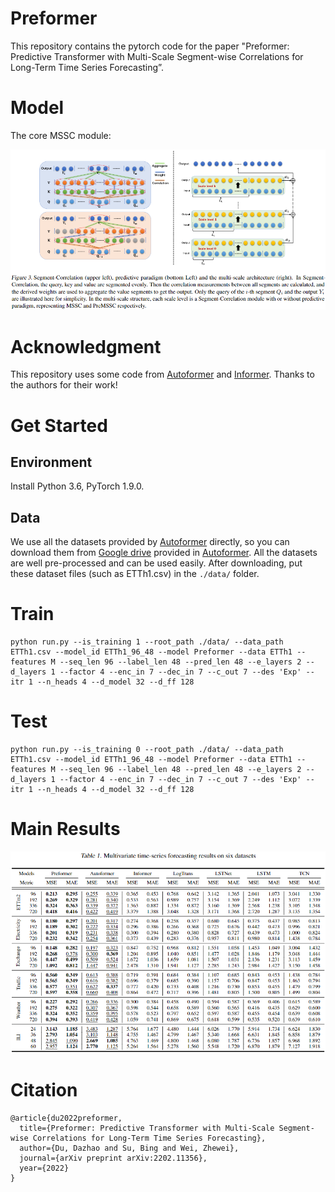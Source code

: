 # Preformer

This repository contains the pytorch code for the paper "Preformer: Predictive Transformer with Multi-Scale Segment-wise Correlations for Long-Term Time Series Forecasting”.

# Model
The core MSSC module:

![Main Results](figs/mssc.png)

# Acknowledgment

This repository uses some code from [Autoformer](https://github.com/thuml/Autoformer) and [Informer](https://github.com/zhouhaoyi/Informer2020). Thanks to the authors for their work!

# Get Started
## Environment

Install Python 3.6, PyTorch 1.9.0.

## Data

We use all the datasets provided by [Autoformer](https://github.com/thuml/Autoformer) directly, so you can download them from [Google drive](https://drive.google.com/drive/folders/1ZOYpTUa82_jCcxIdTmyr0LXQfvaM9vIy) provided in [Autoformer](https://github.com/thuml/Autoformer). All the datasets are well pre-processed and can be used easily. After downloading, put these dataset files (such as ETTh1.csv) in the `./data/` folder.


# Train

```
python run.py --is_training 1 --root_path ./data/ --data_path ETTh1.csv --model_id ETTh1_96_48 --model Preformer --data ETTh1 --features M --seq_len 96 --label_len 48 --pred_len 48 --e_layers 2 --d_layers 1 --factor 4 --enc_in 7 --dec_in 7 --c_out 7 --des 'Exp' --itr 1 --n_heads 4 --d_model 32 --d_ff 128
```

# Test

```
python run.py --is_training 0 --root_path ./data/ --data_path ETTh1.csv --model_id ETTh1_96_48 --model Preformer --data ETTh1 --features M --seq_len 96 --label_len 48 --pred_len 48 --e_layers 2 --d_layers 1 --factor 4 --enc_in 7 --dec_in 7 --c_out 7 --des 'Exp' --itr 1 --n_heads 4 --d_model 32 --d_ff 128
```

# Main Results

![Main Results](figs/result.png)

# Citation

```
@article{du2022preformer,
  title={Preformer: Predictive Transformer with Multi-Scale Segment-wise Correlations for Long-Term Time Series Forecasting},
  author={Du, Dazhao and Su, Bing and Wei, Zhewei},
  journal={arXiv preprint arXiv:2202.11356},
  year={2022}
}
```



